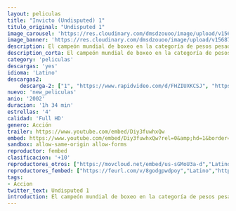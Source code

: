 ```yaml
---
layout: peliculas
title: "Invicto (Undisputed) 1"
titulo_original: "Undisputed 1"
image_carousel: 'https://res.cloudinary.com/dmsdzouoo/image/upload/v1568785234/invencible1-min_siv8yz.jpg'
image_banner: 'https://res.cloudinary.com/dmsdzouoo/image/upload/v1568785237/undeputed1-min_lhcxwo.jpg'
description: El campeón mundial de boxeo en la categoría de pesos pesados George Iceman Chambers (Ving Rhames) es enviado a prisión acusado de violación, cargo del que él se declara totalmente inocente. Lo que más le indigna es que en la cima de su carrera de boxeador profesional no va a poder disfrutar y defender su título de campeón invicto. Cumpliendo cadena perpetua por un crimen pasional en la misma penitenciaría a la que será enviado Iceman se encuentra Monroe Hutchen (Wesley Snipes). Los reclusos consideran a Hutchen como a un héroe, como a su indiscutible campeón de boxeo. Resignado a pasar el resto de su vida en la cárcel, a Hutchen todavía le obsesiona, sin embargo, la duda de si hubiera podido llegar a ser alguien como boxeador.
description_corta: El campeón mundial de boxeo en la categoría de pesos pesados George Iceman Chambers (Ving Rhames) es enviado a prisión acusado de violación, cargo del que él se declara totalmente inocente. Lo que más le indigna es que en la cima de su carrera de boxeador profesional no va a...
category: 'peliculas'
descargas: 'yes'
idioma: 'Latino'
descargas2:
    descarga-2: ["1", "https://www.rapidvideo.com/d/FHZIUXKCSJ", "https://www.google.com/s2/favicons?domain=www.rapidvideo.com","RapidVideo","https://res.cloudinary.com/imbriitneysam/image/upload/v1541473684/mexico.png", "Latino", "Full HD"]
nuevo: 'new_peliculas'
anio: '2002'
duracion: '1h 34 min'
estrellas: '4'
calidad: 'Full HD'
genero: Acción
trailer: https://www.youtube.com/embed/Diy3fuwhxQw
embed: https://www.youtube.com/embed/Diy3fuwhxQw?rel=0&amp;hd=1&border=0&wmode=opaque&enablejsapi=1&modestbranding=1&controls=1&showinfo=1
sandbox: allow-same-origin allow-forms
reproductor: fembed
clasificacion: '+10'
reproductores_otros: ["https://movcloud.net/embed/us-sGMoU3a-d","Latino","https://mstream.website/m06c0r7dj526","Latino"]
reproductores_fembed: ["https://feurl.com/v/8godgpwdpoy","Latino","https://feurl.com/v/4lo04kr8x9q","Latino"]
tags:
- Accion
twitter_text: Undisputed 1
introduction: El campeón mundial de boxeo en la categoría de pesos pesados George Iceman Chambers (Ving Rhames) es enviado a prisión acusado de violación, cargo del que él se declara totalmente inocente. Lo que más le indigna es que en la cima de su carrera de boxeador profesional no va a...
---
```












